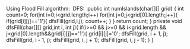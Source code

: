 Using Flood Fill algorithm:
​
DFS:
​
public int numIslands(char[][] grid) {
int count=0;
for(int i=0;i<grid.length;i++)
for(int j=0;j<grid[0].length;j++){
if(grid[i][j]=='1'){
dfsFill(grid,i,j);
count++;
}
}
return count;
}
private void dfsFill(char[][] grid,int i, int j){
if(i>=0 && j>=0 && i<grid.length && j<grid[0].length&&grid[i][j]=='1'){
grid[i][j]='0';
dfsFill(grid, i + 1, j);
dfsFill(grid, i - 1, j);
dfsFill(grid, i, j + 1);
dfsFill(grid, i, j - 1);
}
}